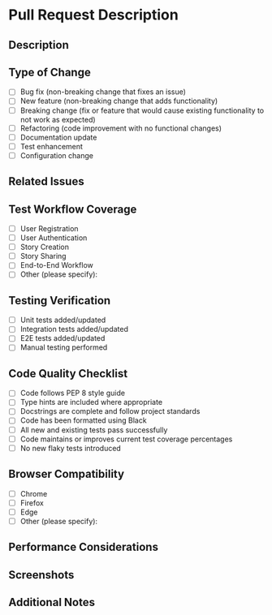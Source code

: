 # Pull Request Description

## Description
<!-- Provide a clear and concise description of the changes made in this PR -->

## Type of Change
<!-- Mark the appropriate option with an "x" -->
- [ ] Bug fix (non-breaking change that fixes an issue)
- [ ] New feature (non-breaking change that adds functionality)
- [ ] Breaking change (fix or feature that would cause existing functionality to not work as expected)
- [ ] Refactoring (code improvement with no functional changes)
- [ ] Documentation update
- [ ] Test enhancement
- [ ] Configuration change

## Related Issues
<!-- Reference any related issues using the GitHub issue linking syntax (#issue-number) -->

## Test Workflow Coverage
<!-- Indicate which Storydoc workflows are covered or affected by this change -->
- [ ] User Registration
- [ ] User Authentication
- [ ] Story Creation
- [ ] Story Sharing
- [ ] End-to-End Workflow
- [ ] Other (please specify):

## Testing Verification
<!-- Describe the testing performed to verify your changes -->
- [ ] Unit tests added/updated
- [ ] Integration tests added/updated
- [ ] E2E tests added/updated
- [ ] Manual testing performed

## Code Quality Checklist
<!-- Ensure your changes meet these quality standards -->
- [ ] Code follows PEP 8 style guide
- [ ] Type hints are included where appropriate
- [ ] Docstrings are complete and follow project standards
- [ ] Code has been formatted using Black
- [ ] All new and existing tests pass successfully
- [ ] Code maintains or improves current test coverage percentages
- [ ] No new flaky tests introduced

## Browser Compatibility
<!-- If applicable, indicate which browsers were tested -->
- [ ] Chrome
- [ ] Firefox
- [ ] Edge
- [ ] Other (please specify):

## Performance Considerations
<!-- Describe any performance impacts or improvements -->

## Screenshots
<!-- If applicable, add screenshots to help explain your changes -->

## Additional Notes
<!-- Add any other relevant information about the PR here -->
